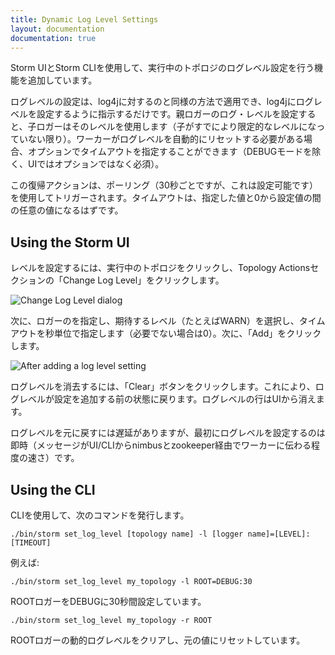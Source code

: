 ```yaml
---
title: Dynamic Log Level Settings
layout: documentation
documentation: true
---
```


Storm UIとStorm CLIを使用して、実行中のトポロジのログレベル設定を行う機能を追加しています。

ログレベルの設定は、log4jに対するのと同様の方法で適用でき、log4jにログレベルを設定するように指示するだけです。親ロガーのログ・レベルを設定すると、子ロガーはそのレベルを使用します（子がすでにより限定的なレベルになっていない限り）。ワーカーがログレベルを自動的にリセットする必要がある場合、オプションでタイムアウトを指定することができます（DEBUGモードを除く、UIではオプションではなく必須）。

この復帰アクションは、ポーリング（30秒ごとですが、これは設定可能です）を使用してトリガーされます。タイムアウトは、指定した値と0から設定値の間の任意の値になるはずです。

Using the Storm UI
-------------

レベルを設定するには、実行中のトポロジをクリックし、Topology Actionsセクションの「Change Log Level」をクリックします。

![Change Log Level dialog](images/dynamic_log_level_settings_1.png "Change Log Level dialog")

次に、ロガーのを指定し、期待するレベル（たとえばWARN）を選択し、タイムアウトを秒単位で指定します（必要でない場合は0）。次に、「Add」をクリックします。

![After adding a log level setting](images/dynamic_log_level_settings_2.png "After adding a log level setting")

ログレベルを消去するには、「Clear」ボタンをクリックします。これにより、ログレベルが設定を追加する前の状態に戻ります。ログレベルの行はUIから消えます。

ログレベルを元に戻すには遅延がありますが、最初にログレベルを設定するのは即時（メッセージがUI/CLIからnimbusとzookeeper経由でワーカーに伝わる程度の速さ）です。

Using the CLI
-------------

CLIを使用して、次のコマンドを発行します。

`./bin/storm set_log_level [topology name] -l [logger name]=[LEVEL]:[TIMEOUT]`

例えば:

`./bin/storm set_log_level my_topology -l ROOT=DEBUG:30`

ROOTロガーをDEBUGに30秒間設定しています。

`./bin/storm set_log_level my_topology -r ROOT`

ROOTロガーの動的ログレベルをクリアし、元の値にリセットしています。

